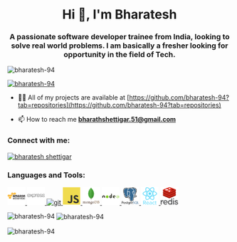 <h1 align="center">Hi 👋, I'm Bharatesh</h1>
<h3 align="center">A passionate software developer trainee from India, looking to solve real world problems. I am basically a fresher looking for opportunity in the field of Tech.</h3>

<p align="left"> <img src="https://komarev.com/ghpvc/?username=bharatesh-94&label=Profile%20views&color=0e75b6&style=flat" alt="bharatesh-94" /> </p>

<p align="left"> <a href="https://github.com/ryo-ma/github-profile-trophy"><img src="https://github-profile-trophy.vercel.app/?username=bharatesh-94" alt="bharatesh-94" /></a> </p>

- 👨‍💻 All of my projects are available at [https://github.com/bharatesh-94?tab=repositories](https://github.com/bharatesh-94?tab=repositories)

- 📫 How to reach me **bharathshettigar.51@gmail.com**

<h3 align="left">Connect with me:</h3>
<p align="left">
<a href="https://linkedin.com/in/bharatesh shettigar" target="blank"><img align="center" src="https://raw.githubusercontent.com/rahuldkjain/github-profile-readme-generator/master/src/images/icons/Social/linked-in-alt.svg" alt="bharatesh shettigar" height="30" width="40" /></a>
</p>

<h3 align="left">Languages and Tools:</h3>
<p align="left"> <a href="https://aws.amazon.com" target="_blank" rel="noreferrer"> <img src="https://raw.githubusercontent.com/devicons/devicon/master/icons/amazonwebservices/amazonwebservices-original-wordmark.svg" alt="aws" width="40" height="40"/> </a> <a href="https://expressjs.com" target="_blank" rel="noreferrer"> <img src="https://raw.githubusercontent.com/devicons/devicon/master/icons/express/express-original-wordmark.svg" alt="express" width="40" height="40"/> </a> <a href="https://git-scm.com/" target="_blank" rel="noreferrer"> <img src="https://www.vectorlogo.zone/logos/git-scm/git-scm-icon.svg" alt="git" width="40" height="40"/> </a> <a href="https://developer.mozilla.org/en-US/docs/Web/JavaScript" target="_blank" rel="noreferrer"> <img src="https://raw.githubusercontent.com/devicons/devicon/master/icons/javascript/javascript-original.svg" alt="javascript" width="40" height="40"/> </a> <a href="https://www.mongodb.com/" target="_blank" rel="noreferrer"> <img src="https://raw.githubusercontent.com/devicons/devicon/master/icons/mongodb/mongodb-original-wordmark.svg" alt="mongodb" width="40" height="40"/> </a> <a href="https://nodejs.org" target="_blank" rel="noreferrer"> <img src="https://raw.githubusercontent.com/devicons/devicon/master/icons/nodejs/nodejs-original-wordmark.svg" alt="nodejs" width="40" height="40"/> </a> <a href="https://www.postgresql.org" target="_blank" rel="noreferrer"> <img src="https://raw.githubusercontent.com/devicons/devicon/master/icons/postgresql/postgresql-original-wordmark.svg" alt="postgresql" width="40" height="40"/> </a> <a href="https://reactjs.org/" target="_blank" rel="noreferrer"> <img src="https://raw.githubusercontent.com/devicons/devicon/master/icons/react/react-original-wordmark.svg" alt="react" width="40" height="40"/> </a> <a href="https://redis.io" target="_blank" rel="noreferrer"> <img src="https://raw.githubusercontent.com/devicons/devicon/master/icons/redis/redis-original-wordmark.svg" alt="redis" width="40" height="40"/> </a> </p>

<p><img align="left" src="https://github-readme-stats.vercel.app/api/top-langs?username=bharatesh-94&show_icons=true&locale=en&layout=compact" alt="bharatesh-94" /></p>

<p>&nbsp;<img align="center" src="https://github-readme-stats.vercel.app/api?username=bharatesh-94&show_icons=true&locale=en" alt="bharatesh-94" /></p>

<p><img align="center" src="https://github-readme-streak-stats.herokuapp.com/?user=bharatesh-94&" alt="bharatesh-94" /></p>
